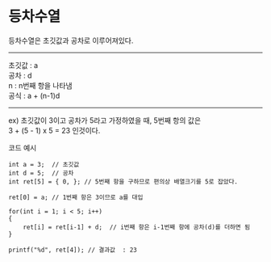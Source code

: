 # 등차수열
등차수열은 초깃값과 공차로 이루어져있다.
- - -
초깃값 : a  
공차 : d     
n : n번째 항을 나타냄  
공식 : a + (n-1)d
- - -

ex) 초깃값이 3이고 공차가 5라고 가정하였을 때, 5번째 항의 값은   
3 + (5 - 1) x 5 = 23 인것이다.

코드 예시

```
int a = 3;	// 초깃값
int d = 5;	// 공차
int ret[5] = { 0, }; // 5번째 항을 구하므로 편의상 배열크기를 5로 잡았다.

ret[0] = a; // 1번째 항은 3이므로 a를 대입

for(int i = 1; i < 5; i++)
{
	ret[i] = ret[i-1] + d;	// i번째 항은 i-1번째 항에 공차(d)를 더하면 됨
}

printf("%d", ret[4]); // 결과값  : 23

```